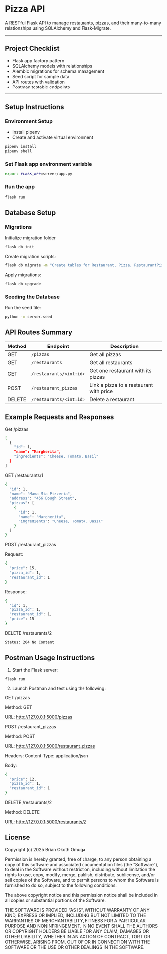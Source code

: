 # Pizza API

A RESTful Flask API to manage restaurants, pizzas, and their many-to-many relationships using SQLAlchemy and Flask-Migrate.

---

## Project Checklist

- Flask app factory pattern
- SQLAlchemy models with relationships
- Alembic migrations for schema management
- Seed script for sample data
- API routes with validation
- Postman testable endpoints

---

## Setup Instructions

### Environment Setup

- Install pipenv
- Create and activate virtual environment

```bash
pipenv install
pipenv shell
```
### Set Flask app environment variable
```bash
export FLASK_APP=server/app.py
```
### Run the app
```bash
flask run
```
## Database Setup
### Migrations
 Initialize migration folder
 ```bash
 flask db init
```
Create migration scripts:
```bash
flask db migrate -m "Create tables for Restaurant, Pizza, RestaurantPizza"
```
Apply migrations:
```bash
flask db upgrade
```
### Seeding the Database
Run the seed file:
```bash
python -m server.seed
```
## API Routes Summary
| Method | Endpoint                | Description                             |
| ------ | ----------------------- | --------------------------------------- |
| GET    | `/pizzas`               | Get all pizzas                          |
| GET    | `/restaurants`          | Get all restaurants                     |
| GET    | `/restaurants/<int:id>` | Get one restaurant with its pizzas      |
| POST   | `/restaurant_pizzas`    | Link a pizza to a restaurant with price |
| DELETE | `/restaurants/<int:id>` | Delete a restaurant                     |

## Example Requests and Responses
Get /pizzas
```bash
[
  {
    "id": 1,
    "name": "Margherita",
    "ingredients": "Cheese, Tomato, Basil"
  }
]
```
GET /restaurants/1
```bash
{
  "id": 1,
  "name": "Mama Mia Pizzeria",
  "address": "456 Dough Street",
  "pizzas": [
    {
      "id": 1,
      "name": "Margherita",
      "ingredients": "Cheese, Tomato, Basil"
    }
  ]
}
```
POST /restaurant_pizzas

Request:
```bash
{
  "price": 15,
  "pizza_id": 1,
  "restaurant_id": 1
}
```
Response:
```bash
{
  "id": 1,
  "pizza_id": 1,
  "restaurant_id": 1,
  "price": 15
}
```
DELETE /restaurants/2
```bash
Status: 204 No Content
```

## Postman Usage Instructions
1. Start the Flask server:
```bash
flask run
```
2. Launch Postman and test using the following:

GET /pizzas

Method: GET

URL: http://127.0.0.1:5000/pizzas

POST /restaurant_pizzas

Method: POST

URL: http://127.0.0.1:5000/restaurant_pizzas

Headers: Content-Type: application/json

Body:
```bash
{
  "price": 12,
  "pizza_id": 1,
  "restaurant_id": 1
}
```
DELETE /restaurants/2

Method: DELETE

URL: http://127.0.0.1:5000/restaurants/2

## License


Copyright (c) 2025 Brian Okoth Omuga

Permission is hereby granted, free of charge, to any person obtaining a copy
of this software and associated documentation files (the “Software”), to deal
in the Software without restriction, including without limitation the rights to
use, copy, modify, merge, publish, distribute, sublicense, and/or sell copies
of the Software, and to permit persons to whom the Software is furnished to do
so, subject to the following conditions:

The above copyright notice and this permission notice shall be included in all
copies or substantial portions of the Software.

THE SOFTWARE IS PROVIDED “AS IS”, WITHOUT WARRANTY OF ANY KIND, EXPRESS OR
IMPLIED, INCLUDING BUT NOT LIMITED TO THE WARRANTIES OF MERCHANTABILITY,
FITNESS FOR A PARTICULAR PURPOSE AND NONINFRINGEMENT. IN NO EVENT SHALL THE
AUTHORS OR COPYRIGHT HOLDERS BE LIABLE FOR ANY CLAIM, DAMAGES OR OTHER
LIABILITY, WHETHER IN AN ACTION OF CONTRACT, TORT OR OTHERWISE, ARISING FROM,
OUT OF OR IN CONNECTION WITH THE SOFTWARE OR THE USE OR OTHER DEALINGS IN THE
SOFTWARE.

